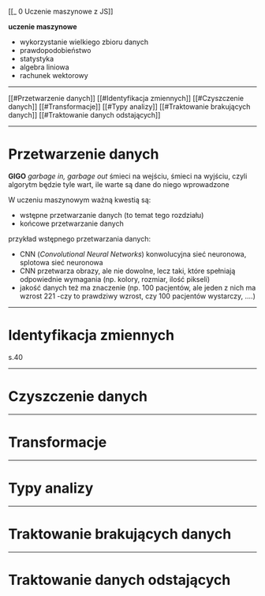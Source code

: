 [[_ 0 Uczenie maszynowe z JS]]

**uczenie maszynowe**
- wykorzystanie wielkiego zbioru danych
- prawdopodobieństwo
- statystyka
- algebra liniowa
- rachunek wektorowy

----
[[#Przetwarzenie danych]]
[[#Identyfikacja zmiennych]]
[[#Czyszczenie danych]]
[[#Transformacje]]
[[#Typy analizy]]
[[#Traktowanie brakujących danych]]
[[#Traktowanie danych odstających]]


----
# Przetwarzenie danych
**GIGO** *garbage in, garbage out* śmieci na wejściu, śmieci na wyjściu, czyli algorytm będzie tyle wart, ile warte są dane do niego wprowadzone

W uczeniu maszynowym ważną kwestią są:
- wstępne przetwarzanie  danych (to temat tego rozdziału)
- końcowe przetwarzanie danych

przykład wstępnego przetwarzania danych:
- CNN (*Convolutional Neural Networks*) konwolucyjna sieć neuronowa, splotowa sieć neuronowa
- CNN przetwarza obrazy, ale nie dowolne, lecz taki, które spełniają odpowiednie wymagania (np. kolory, rozmiar, ilość pikseli)
- jakość danych też ma znaczenie (np. 100 pacjentów, ale jeden z nich ma wzrost 221 -czy to prawdziwy wzrost, czy 100 pacjentów wystarczy, ....)




-----
# Identyfikacja zmiennych
s.40










----
# Czyszczenie danych
















--------
# Transformacje










-------
# Typy analizy
















--------
# Traktowanie brakujących danych













--------
# Traktowanie danych odstających




















